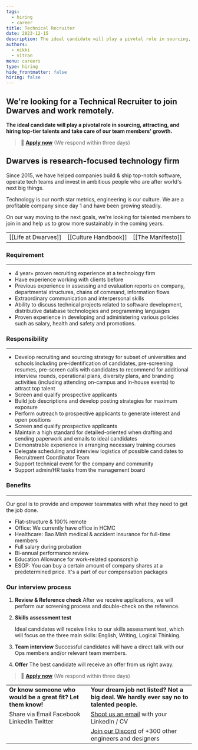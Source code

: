 ```yaml
---
tags:
  - hiring
  - career
title: Technical Recruiter
date: 2023-12-15
description: The ideal candidate will play a pivotal role in sourcing, attracting, and hiring top-tier talents and take care of our team members' growth.
authors:
  - nikki
  - vitran
menu: careers
type: hiring
hide_frontmatter: false
hiring: false
---
```


## We're looking for a Technical Recruiter to join Dwarves and work remotely.

**The ideal candidate will play a pivotal role in sourcing, attracting, and hiring top-tier talents and take care of our team members' growth.**

> 🤘 **[Apply now](mailto:spawn@d.foundation)** (We respond within three days)

## Dwarves is research-focused technology firm
Since 2015, we have helped companies build & ship top-notch software, operate tech teams and invest in ambitious people who are after world's next big things.

Technology is our north star metrics, engineering is our culture. We are a profitable company since day 1 and have been growing steadily.

On our way moving to the next goals, we're looking for talented members to join in and help us to grow more sustainably in the coming years.

|                     |                      |                   |
| ------------------- | -------------------- | ----------------- |
| [[Life at Dwarves]] | [[Culture Handbook]] | [[The Manifesto]] |

### Requirement
---

- 4 year+ proven recruiting experience at a technology firm
- Have experience working with clients before
- Previous experience in assessing and evaluation reports on company, departmental structures, chains of command, information flows
- Extraordinary communication and interpersonal skills
- Ability to discuss technical projects related to software development, distributive database technologies and programming languages
- Proven experience in developing and administering various policies such as salary, health and safety and promotions.

### Responsibility
---

- Develop recruiting and sourcing strategy for subset of universities and schools including pre-identification of candidates, pre-screening resumes, pre-screen calls with candidates to recommend for additional interview rounds, operational plans, diversity plans, and branding activities (including attending on-campus and in-house events) to attract top talent
- Screen and qualify prospective applicants
- Build job descriptions and develop posting strategies for maximum exposure
- Perform outreach to prospective applicants to generate interest and open positions
- Screen and qualify prospective applicants
- Maintain a high standard for detailed-oriented when drafting and sending paperwork and emails to ideal candidates
- Demonstrable experience in arranging necessary training courses
- Delegate scheduling and interview logistics of possible candidates to Recruitment Coordinator Team
- Support technical event for the company and community
- Support admin/HR tasks from the management board

### Benefits
---

Our goal is to provide and empower teammates with what they need to get the job done.

- Flat-structure & 100% remote
- Office: We currently have office in HCMC
- Healthcare: Bao Minh medical & accident insurance for full-time members
- Full salary during probation
- Bi-annual performance review
- Education Allowance for work-related sponsorship
- ESOP: You can buy a certain amount of company shares at a predetermined price. It's a part of our compensation packages

### Our interview process
1. **Review & Reference check** After we receive applications, we will perform our screening process and double-check on the reference.

2. **Skills** **assessment test**

   Ideal candidates will receive links to our skills assessment test, which will focus on the three main skills: English, Writing, Logical Thinking.

3. **Team interview** Successful candidates will have a direct talk with our Ops members and/or relevant team members.

4. **Offer** The best candidate will receive an offer from us right away.

> 🤘 **[Apply now](mailto:spawn@d.foundation)** (We respond within three days)

|                                                              |                                                                                          |
| ------------------------------------------------------------ | ---------------------------------------------------------------------------------------- |
| **Or know someone who would be a great fit? Let them know!** | **Your dream job not listed? Not a big deal. We hardly ever say no to talented people.** |
| Share via Email Facebook LinkedIn Twitter                    | [Shoot us an email](mailto:spawn@dwarvesv.com) with your LinkedIn / CV                   |
|                                                              | [Join our Discord](https://discord.gg/S9nDzc4yE9) of +300 other engineers and designers  |
